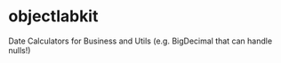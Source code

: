 objectlabkit
============

Date Calculators for Business and Utils (e.g. BigDecimal that can handle nulls!)
